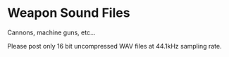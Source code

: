 # Weapon Sound Files
Cannons, machine guns, etc... 

Please post only 16 bit uncompressed WAV files at 44.1kHz sampling rate. 